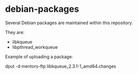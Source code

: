 debian-packages
===============

Several Debian packages are maintained within this repository.

They are:

 * libkqueue
 * libpthread_workqueue

Example of uploading a package:

dput -d mentors-ftp libkqueue_2.3.1-1_amd64.changes
